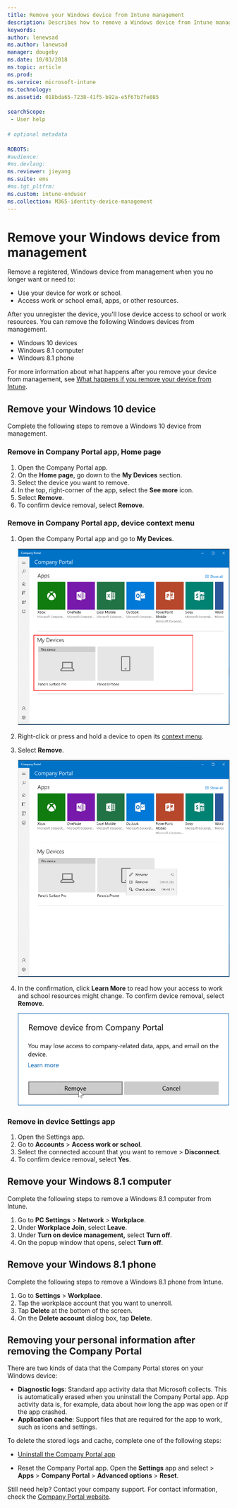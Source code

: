 ```yaml
---
title: Remove your Windows device from Intune management
description: Describes how to remove a Windows device from Intune management
keywords:
author: lenewsad
ms.author: lanewsad
manager: dougeby
ms.date: 10/03/2018
ms.topic: article
ms.prod:
ms.service: microsoft-intune
ms.technology:
ms.assetid: 018bda65-7238-41f5-b92a-e5f67b7fe085

searchScope:
 - User help

# optional metadata

ROBOTS:   
#audience:
#ms.devlang:
ms.reviewer: jieyang
ms.suite: ems
#ms.tgt_pltfrm:
ms.custom: intune-enduser
ms.collection: M365-identity-device-management
---
```


# Remove your Windows device from management

Remove a registered, Windows device from management when you no longer want or need to:  
* Use your device for work or school. 
* Access work or school email, apps, or other resources.

After you unregister the device, you'll lose device access to school or work resources. You can remove the following Windows devices from management.  
* Windows 10 devices 
* Windows 8.1 computer
* Windows 8.1 phone
 
For more information about what happens after you remove your device from management, see [What happens if you remove your device from Intune](what-happens-if-you-unenroll-your-device-from-intune-windows.md).  

## Remove your Windows 10 device
Complete the following steps to remove a Windows 10 device from management.

### Remove in Company Portal app, **Home** page  

1. Open the Company Portal app.
2. On the **Home page**, go down to the **My Devices** section.
3. Select the device you want to remove.
3. In the top, right-corner of the app, select the **See more** icon.
4. Select **Remove**. 
5. To confirm device removal, select **Remove**.  

### Remove in Company Portal app, device context menu  

1. Open the Company Portal app and go to **My Devices**.

    ![Example screenshot of the Company Portal app for Windows, Home page, highlighting the My Devices section.](./media/1809_CheckAccess_Context_Select_Device.png)

2. Right-click or press and hold a device to open its [context menu](https://docs.microsoft.com//windows/uwp/design/controls-and-patterns/menus).  

3. Select **Remove**.  

    ![Example screenshot of the Company Portal app for Windows, Home page. Device context menu is visible in the **My Devices** section of the page and shows "Rename", "Remove", and "Check access" actions.](./media/1809_DeviceContextMenu_Windows_CP.png)  

5. In the confirmation, click **Learn More** to read how your access to work and school resources might change. To confirm device removal, select **Remove**.   

     ![Example screenshot of the Company Portal app for Windows, Home page. Rename field appears over device where user can type in new name and click Rename or Cancel.](./media/1808_RemoveDevice_Popup.png)  


### Remove in device Settings app
1. Open the Settings app. 
2. Go to **Accounts** > **Access work or school**.
3. Select the connected account that you want to remove > **Disconnect**.
4. To confirm device removal, select **Yes**.

## Remove your Windows 8.1 computer
Complete the following steps to remove a Windows 8.1 computer from Intune.

1.  Go to **PC Settings** > **Network** > **Workplace**.
2.  Under **Workplace Join**, select **Leave**.
3.  Under **Turn on device management,** select **Turn off**.
4.  On the popup window that opens, select **Turn off**.

## Remove your Windows 8.1 phone
Complete the following steps to remove a Windows 8.1 phone from Intune.

1.  Go to **Settings** > **Workplace**.
2.  Tap the workplace account that you want to unenroll.
3.  Tap **Delete** at the bottom of the screen.
4.  On the **Delete account** dialog box, tap **Delete**.  
## Removing your personal information after removing the Company Portal  

There are two kinds of data that the Company Portal stores on your Windows device:

-	**Diagnostic logs**: Standard app activity data that Microsoft collects. This is automatically erased when you uninstall the Company Portal app. App activity data is, for example, data about how long the app was open or if the app crashed.
-	**Application cache**: Support files that are required for the app to work, such as icons and settings.

To delete the stored logs and cache, complete one of the following steps:

* [Uninstall the Company Portal app](https://support.microsoft.com/help/4028003/windows-10-uninstall-apps-and-programs) 

* Reset the Company Portal app. Open the **Settings** app and select > **Apps** > **Company Portal** > **Advanced options** > **Reset**. 

Still need help? Contact your company support. For contact information, check the [Company Portal website](https://go.microsoft.com/fwlink/?linkid=2010980).
